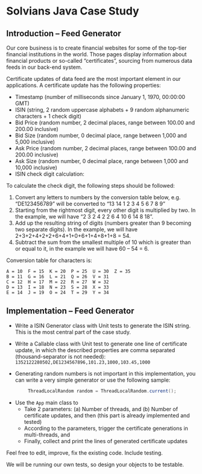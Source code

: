 # Solvians Java Case Study

## Introduction – Feed Generator

Our core business is to create financial websites for some of the top-tier financial institutions in the world. Those pages display information about financial products or so-called “certificates”, sourcing from numerous data feeds in our back-end system.

Certificate updates of data feed are the most important element in our applications. A certificate update has the following properties:

* Timestamp (number of milliseconds since January 1, 1970, 00:00:00 GMT)
* ISIN (string, 2 random uppercase alphabets + 9 random alphanumeric characters + 1 check digit)
* Bid Price (random number, 2 decimal places, range between 100.00 and 200.00 inclusive)
* Bid Size (random number, 0 decimal place, range between 1,000 and 5,000 inclusive)
* Ask Price (random number, 2 decimal places, range between 100.00 and 200.00 inclusive)
* Ask Size (random number, 0 decimal place, range between 1,000 and 10,000 inclusive)
* ISIN check digit calculation: 

To calculate the check digit, the following steps should be followed:
1.	Convert any letters to numbers by the conversion table below, e.g. “DE123456789” will be converted to “13 14 1 2 3 4 5 6 7 8 9”
2.	Starting from the rightmost digit, every other digit is multiplied by two. In the example, we will have “2 3 2 4 2 2 6 4 10 6 14 8 18”.
3.	Add up the resulting string of digits (numbers greater than 9 becoming two separate digits). In the example, we will have 2+3+2+4+2+2+6+4+1+0+6+1+4+8+1+8 = 54.
4.	Subtract the sum from the smallest multiple of 10 which is greater than or equal to it, in the example we will have 60 – 54 = 6. 

Conversion table for characters is:

```
A = 10	F = 15	K = 20	P = 25	U = 30	Z = 35
B = 11	G = 16	L = 21	Q = 26	V = 31	
C = 12	H = 17	M = 22	R = 27	W = 32	
D = 13	I = 18	N = 23	S = 28	X = 33	
E = 14	J = 19	O = 24	T = 29	Y = 34	
```
## Implementation – Feed Generator

* Write a ISIN Generator class with Unit tests to generate the ISIN string. This is the most central part of the case study.

* Write a Callable<String> class with Unit test to generate one line of certificate update, in which the described properties are comma separated (thousand-separator is not needed):
    `1352122280502,DE1234567896,101.23,1000,103.45,1000`

* Generating random numbers is not important in this implementation, you can write a very simple generator or use the following sample: 
```java
        ThreadLocalRandom random = ThreadLocalRandom.current();
```

* Use the `App` main class to
  - Take 2 parameters: (a) Number of threads, and (b) Number of certificate updates, and then (this part is already implemented and tested)
  - According to the parameters, trigger the certificate generations in multi-threads, and
  - Finally, collect and print the lines of generated certificate updates
  
Feel free to edit, improve, fix the existing code. Include testing. 

We will be running our own tests, so design your objects to be testable.
